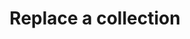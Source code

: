 ---
title: Replace a collection
excerpt: Replace a collection
api:
  file: data-world.json
  operationId: replaceCatalog
hidden: false
---